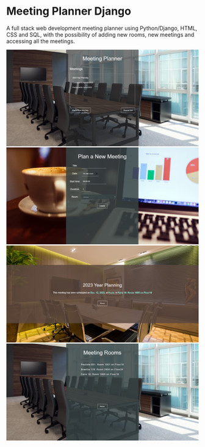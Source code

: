 # Meeting Planner Django

 A full stack web development meeting planner using Python/Django, HTML, CSS and SQL, with the possibility of adding new rooms, new meetings and accessing all the meetings.
 
 <img src="/static/home.png" width="800px"/>
<img src="/static/New_meeting.png" width="800px"/>
<img src="/static/meeting.png" width="800px"/>
<img src="/static/rooms.png" width="800px"/>
